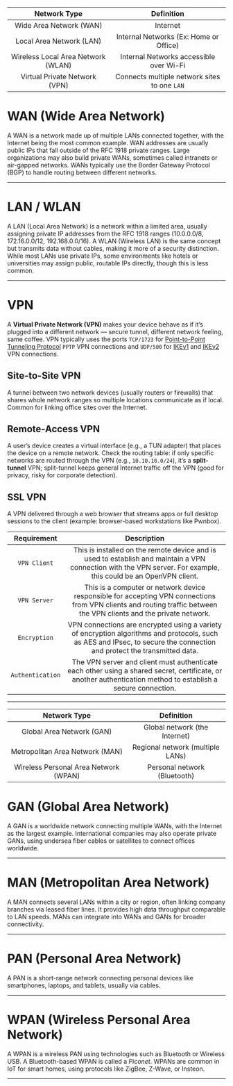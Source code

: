 |          **Network Type**          |                **Definition**                |
| :--------------------------------: | :------------------------------------------: |
|      Wide Area Network (WAN)       |                   Internet                   |
|      Local Area Network (LAN)      |    Internal Networks (Ex: Home or Office)    |
| Wireless Local Area Network (WLAN) |   Internal Networks accessible over Wi-Fi    |
|   Virtual Private Network (VPN)    | Connects multiple network sites to one `LAN` |

# **WAN (Wide Area Network)**

A WAN is a network made up of multiple LANs connected together, with the Internet being the most common example. WAN addresses are usually public IPs that fall outside of the RFC 1918 private ranges. Large organizations may also build private WANs, sometimes called intranets or air-gapped networks. WANs typically use the Border Gateway Protocol (BGP) to handle routing between different networks.

---

# **LAN / WLAN**

A LAN (Local Area Network) is a network within a limited area, usually assigning private IP addresses from the RFC 1918 ranges (10.0.0.0/8, 172.16.0.0/12, 192.168.0.0/16). A WLAN (Wireless LAN) is the same concept but transmits data without cables, making it more of a security distinction. While most LANs use private IPs, some environments like hotels or universities may assign public, routable IPs directly, though this is less common.

---

# VPN

A **Virtual Private Network (VPN)** makes your device behave as if it’s plugged into a different network — secure tunnel, different network feeling, same coffee. VPN typically uses the ports `TCP/1723` for [Point-to-Point Tunneling Protocol](https://www.lifewire.com/pptp-point-to-point-tunneling-protocol-818182) `PPTP` VPN connections and `UDP/500` for [IKEv1](https://www.cisco.com/c/en/us/support/docs/security-vpn/ipsec-negotiation-ike-protocols/217432-understand-ipsec-ikev1-protocol.html) and [IKEv2](https://nordvpn.com/blog/ikev2ipsec/) VPN connections.

## **Site-to-Site VPN**  

A tunnel between two network devices (usually routers or firewalls) that shares whole network ranges so multiple locations communicate as if local. Common for linking office sites over the Internet.

## **Remote-Access VPN**  

A user’s device creates a virtual interface (e.g., a TUN adapter) that places the device on a remote network. Check the routing table: if only specific networks are routed through the VPN (e.g., `10.10.10.0/24`), it’s a **split-tunnel** VPN; split-tunnel keeps general Internet traffic off the VPN (good for privacy, risky for corporate detection).

## **SSL VPN**  

A VPN delivered through a web browser that streams apps or full desktop sessions to the client (example: browser-based workstations like Pwnbox).

| **Requirement**  |                                                                             **Description**                                                                             |
| :--------------: | :---------------------------------------------------------------------------------------------------------------------------------------------------------------------: |
|   `VPN Client`   |    This is installed on the remote device and is used to establish and maintain a VPN connection with the VPN server. For example, this could be an OpenVPN client.     |
|   `VPN Server`   |  This is a computer or network device responsible for accepting VPN connections from VPN clients and routing traffic between the VPN clients and the private network.   |
|   `Encryption`   | VPN connections are encrypted using a variety of encryption algorithms and protocols, such as AES and IPsec, to secure the connection and protect the transmitted data. |
| `Authentication` |      The VPN server and client must authenticate each other using a shared secret, certificate, or another authentication method to establish a secure connection.      |

---

|             Network Type              |            Definition            |
| :-----------------------------------: | :------------------------------: |
|       Global Area Network (GAN)       |  Global network (the Internet)   |
|    Metropolitan Area Network (MAN)    | Regional network (multiple LANs) |
| Wireless Personal Area Network (WPAN) |   Personal network (Bluetooth)   |

# GAN (Global Area Network)

A GAN is a worldwide network connecting multiple WANs, with the Internet as the largest example. International companies may also operate private GANs, using undersea fiber cables or satellites to connect offices worldwide.

---

# MAN (Metropolitan Area Network)

A MAN connects several LANs within a city or region, often linking company branches via leased fiber lines. It provides high data throughput comparable to LAN speeds. MANs can integrate into WANs and GANs for broader connectivity.

---

# PAN (Personal Area Network)

A PAN is a short-range network connecting personal devices like smartphones, laptops, and tablets, usually via cables.

---
# **WPAN (Wireless Personal Area Network)**

A WPAN is a wireless PAN using technologies such as Bluetooth or Wireless USB. A Bluetooth-based WPAN is called a _Piconet_. WPANs are common in IoT for smart homes, using protocols like ZigBee, Z-Wave, or Insteon.

---

